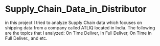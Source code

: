 # Supply_Chain_Data_in_Distributor
in this project I tried to analyze Supply Chain data which focuses on shipping data from a company called ATLIQ located in India. The following are the topics that I analyzed: On Time Deliver, In Full Deliver, On Time in Full Deliver., and etc.
